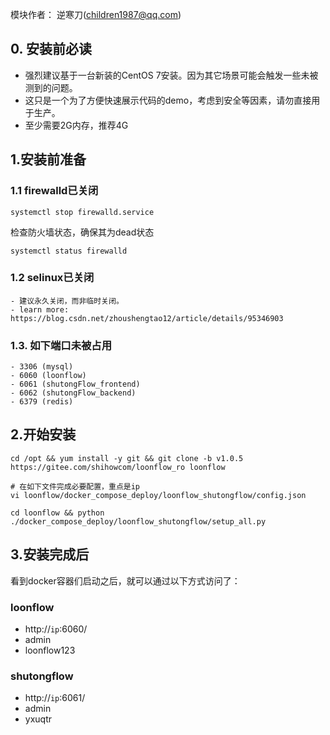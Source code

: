 模块作者： 逆寒刀(children1987@qq.com)

## 0. 安装前必读
- 强烈建议基于一台新装的CentOS 7安装。因为其它场景可能会触发一些未被测到的问题。
- 这只是一个为了方便快速展示代码的demo，考虑到安全等因素，请勿直接用于生产。
- 至少需要2G内存，推荐4G

## 1.安装前准备

### 1.1 firewalld已关闭
```
systemctl stop firewalld.service
```
检查防火墙状态，确保其为dead状态
```
systemctl status firewalld
```
### 1.2 selinux已关闭
    - 建议永久关闭，而非临时关闭。
    - learn more: https://blog.csdn.net/zhoushengtao12/article/details/95346903
### 1.3. 如下端口未被占用
    - 3306 (mysql)
    - 6060 (loonflow)
    - 6061 (shutongFlow_frontend)
    - 6062 (shutongFlow_backend)
    - 6379 (redis)

## 2.开始安装
```
cd /opt && yum install -y git && git clone -b v1.0.5 https://gitee.com/shihowcom/loonflow_ro loonflow

# 在如下文件完成必要配置，重点是ip
vi loonflow/docker_compose_deploy/loonflow_shutongflow/config.json

cd loonflow && python ./docker_compose_deploy/loonflow_shutongflow/setup_all.py
```

## 3.安装完成后
看到docker容器们启动之后，就可以通过以下方式访问了：
### loonflow
- http://`ip`:6060/
- admin
- loonflow123

### shutongflow
- http://`ip`:6061/
- admin
- yxuqtr
